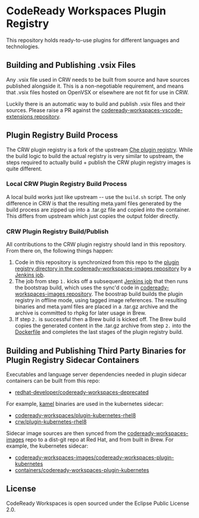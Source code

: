 # CodeReady Workspaces Plugin Registry

This repository holds ready-to-use plugins for different languages and technologies.


## Building and Publishing .vsix Files

Any .vsix file used in CRW needs to be built from source and have sources published alongside it. This is a non-negotiable requirement, and means that .vsix files hosted on OpenVSX or elsewhere are not fit for use in CRW.

Luckily there is an automatic way to build and publish .vsix files and their sources. Please raise a PR against the [codeready-workspaces-vscode-extensions repository](https://github.com/redhat-developer/codeready-workspaces-vscode-extensions).

## Plugin Registry Build Process
The CRW plugin registry is a fork of the upstream [Che plugin registry](https://github.com/eclipse-che/che-plugin-registry). While the build logic to build the actual registry is very similar to upstream, the steps required to actually build + publish the CRW plugin registry images is quite different.

### Local CRW Plugin Registry Build Process
A local build works just like upstream -- use the `build.sh` script. The only difference in CRW is that the resulting meta.yaml files generated by the build process are zipped up into a .tar.gz file and copied into the container. This differs from upstream which just copies the output folder directly.

### CRW Plugin Registry Build/Publish
All contributions to the CRW plugin registry should land in this repository. From there on, the following things happen:
1. Code in this repository is synchronized from this repo to the [plugin registry directory in the codeready-workspaces-images repository](https://github.com/redhat-developer/codeready-workspaces-images/tree/crw-2-rhel-8/codeready-workspaces-pluginregistry) by a [Jenkins job](https://main-jenkins-csb-crwqe.apps.ocp4.prod.psi.redhat.com/job/CRW_CI/job/crw-pluginregistry_2.x).
2. The job from step `1.` kicks off a subsequent [Jenkins job](https://main-jenkins-csb-crwqe.apps.ocp4.prod.psi.redhat.com/job/CRW_CI/job/sync-to-downstream_2.x) that then runs the bootstrap build, which uses the sync'd code in [codeready-workspaces-images repository](https://github.com/redhat-developer/codeready-workspaces-images/tree/crw-2-rhel-8/codeready-workspaces-pluginregistry). The boostrap build builds the plugin registry in offline mode, using tagged image references. The resulting binaries and meta.yaml files are placed in a .tar.gz archive and the archive is committed to rhpkg for later usage in Brew.
3. If step `2.` is successful then a Brew build is kicked off. The Brew build copies the generated content in the .tar.gz archive from step `2.` into the [Dockerfile](https://github.com/redhat-developer/codeready-workspaces/blob/crw-2-rhel-8/dependencies/che-plugin-registry/build/dockerfiles/Dockerfile) and completes the last stages of the plugin registry build.

## Building and Publishing Third Party Binaries for Plugin Registry Sidecar Containers

Executables and language server dependencies needed in plugin sidecar containers can be built from this repo:

* [redhat-developer/codeready-workspaces-deprecated](https://github.com/redhat-developer/codeready-workspaces-deprecated/blob/crw-2-rhel-8/)

For example, [kamel](https://github.com/redhat-developer/codeready-workspaces-deprecated/blob/crw-2-rhel-8/kamel/build.sh) binaries are used in the kubernetes sidecar:

* [codeready-workspaces/plugin-kubernetes-rhel8](https://catalog.redhat.com/software/containers/codeready-workspaces/plugin-kubernetes-rhel8/5dae28895a13461646def87a)
* [crw/plugin-kubernetes-rhel8](https://quay.io/repository/crw/plugin-kubernetes-rhel8?tag=latest&tab=tags)

Sidecar image sources are then synced from the [codeready-workspaces-images](https://github.com/redhat-developer/codeready-workspaces-images) repo to a dist-git repo at Red Hat, and from built in Brew. For example, the kubernetes sidecar:

* [codeready-workspaces-images/codeready-workspaces-plugin-kubernetes](https://github.com/redhat-developer/codeready-workspaces-images/tree/crw-2-rhel-8/codeready-workspaces-plugin-kubernetes)
* [containers/codeready-workspaces-plugin-kubernetes](http://pkgs.devel.redhat.com/cgit/containers/codeready-workspaces-plugin-kubernetes/tree/sources?h=crw-2-rhel-8)


## License

CodeReady Workspaces is open sourced under the Eclipse Public License 2.0.
